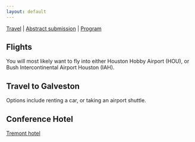 ```yaml
---
layout: default
---
```


<!-- [Link to another hash header](#header-2). -->

<!-- [Link to another page](another-page).  -->

[Travel](./travel) | [Abstract submission](./submissions) | [Program](./program)

## Flights

You will most likely want to fly into either Houston Hobby Airport (HOU), or Bush Intercontinental Airport Houston (IAH). 

## Travel to Galveston

Options include renting a car, or taking an airport shuttle.

## Conference Hotel

[Tremont hotel](http://www.thetremonthouse.com/) 

